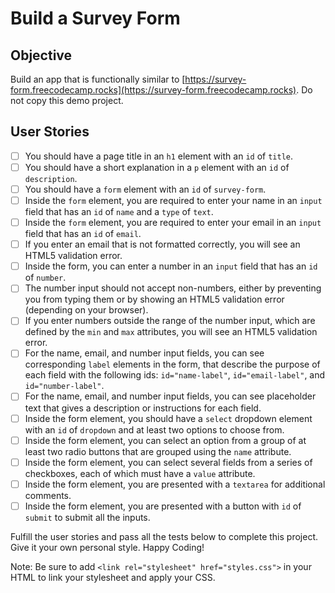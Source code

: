 # Build a Survey Form

## Objective

Build an app that is functionally similar to [https://survey-form.freecodecamp.rocks](https://survey-form.freecodecamp.rocks). Do not copy this demo project.

## User Stories

- [ ] You should have a page title in an `h1` element with an `id` of `title`.
- [ ] You should have a short explanation in a `p` element with an `id` of `description`.
- [ ] You should have a `form` element with an `id` of `survey-form`.
- [ ] Inside the `form` element, you are required to enter your name in an `input` field that has an `id` of `name` and a `type` of `text`.
- [ ] Inside the `form` element, you are required to enter your email in an `input` field that has an `id` of `email`.
- [ ] If you enter an email that is not formatted correctly, you will see an HTML5 validation error.
- [ ] Inside the form, you can enter a number in an `input` field that has an `id` of `number`.
- [ ] The number input should not accept non-numbers, either by preventing you from typing them or by showing an HTML5 validation error (depending on your browser).
- [ ] If you enter numbers outside the range of the number input, which are defined by the `min` and `max` attributes, you will see an HTML5 validation error.
- [ ] For the name, email, and number input fields, you can see corresponding `label` elements in the form, that describe the purpose of each field with the following ids: `id="name-label"`, `id="email-label"`, and `id="number-label"`.
- [ ] For the name, email, and number input fields, you can see placeholder text that gives a description or instructions for each field.
- [ ] Inside the form element, you should have a `select` dropdown element with an `id` of `dropdown` and at least two options to choose from.
- [ ] Inside the form element, you can select an option from a group of at least two radio buttons that are grouped using the `name` attribute.
- [ ] Inside the form element, you can select several fields from a series of checkboxes, each of which must have a `value` attribute.
- [ ] Inside the form element, you are presented with a `textarea` for additional comments.
- [ ] Inside the form element, you are presented with a button with `id` of `submit` to submit all the inputs.

Fulfill the user stories and pass all the tests below to complete this project. Give it your own personal style. Happy Coding!

Note: Be sure to add `<link rel="stylesheet" href="styles.css">` in your HTML to link your stylesheet and apply your CSS.
